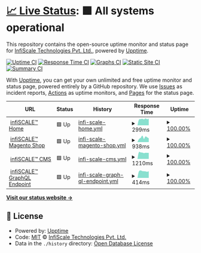 # [📈 Live Status](https://demo.upptime.js.org): <!--live status--> **🟩 All systems operational**

This repository contains the open-source uptime monitor and status page for [InfiScale Technologies Pvt. Ltd.](https://infiscale.io), powered by [Upptime](https://github.com/upptime/upptime).

[![Uptime CI](https://github.com/infiSCALE/upptime/workflows/Uptime%20CI/badge.svg)](https://github.com/infiSCALE/upptime/actions?query=workflow%3A%22Uptime+CI%22)
[![Response Time CI](https://github.com/infiSCALE/upptime/workflows/Response%20Time%20CI/badge.svg)](https://github.com/infiSCALE/upptime/actions?query=workflow%3A%22Response+Time+CI%22)
[![Graphs CI](https://github.com/infiSCALE/upptime/workflows/Graphs%20CI/badge.svg)](https://github.com/infiSCALE/upptime/actions?query=workflow%3A%22Graphs+CI%22)
[![Static Site CI](https://github.com/infiSCALE/upptime/workflows/Static%20Site%20CI/badge.svg)](https://github.com/infiSCALE/upptime/actions?query=workflow%3A%22Static+Site+CI%22)
[![Summary CI](https://github.com/infiSCALE/upptime/workflows/Summary%20CI/badge.svg)](https://github.com/infiSCALE/upptime/actions?query=workflow%3A%22Summary+CI%22)

With [Upptime](https://upptime.js.org), you can get your own unlimited and free uptime monitor and status page, powered entirely by a GitHub repository. We use [Issues](https://github.com/infiSCALE/upptime/issues) as incident reports, [Actions](https://github.com/infiSCALE/upptime/actions) as uptime monitors, and [Pages](https://demo.upptime.js.org) for the status page.

<!--start: status pages-->
<!-- This summary is generated by Upptime (https://github.com/upptime/upptime) -->
<!-- Do not edit this manually, your changes will be overwritten -->
<!-- prettier-ignore -->
| URL | Status | History | Response Time | Uptime |
| --- | ------ | ------- | ------------- | ------ |
| <img alt="" src="https://icons.duckduckgo.com/ip3/www.infiscale.io.ico" height="13"> [infiSCALE™ Home](https://www.infiscale.io) | 🟩 Up | [infi-scale-home.yml](https://github.com/infiSCALE/uptime/commits/HEAD/history/infi-scale-home.yml) | <details><summary><img alt="Response time graph" src="./graphs/infi-scale-home/response-time-week.png" height="20"> 299ms</summary><br><a href="https://infiSCALE.github.io/uptime/history/infi-scale-home"><img alt="Response time 299" src="https://img.shields.io/endpoint?url=https%3A%2F%2Fraw.githubusercontent.com%2FinfiSCALE%2Fuptime%2FHEAD%2Fapi%2Finfi-scale-home%2Fresponse-time.json"></a><br><a href="https://infiSCALE.github.io/uptime/history/infi-scale-home"><img alt="24-hour response time 338" src="https://img.shields.io/endpoint?url=https%3A%2F%2Fraw.githubusercontent.com%2FinfiSCALE%2Fuptime%2FHEAD%2Fapi%2Finfi-scale-home%2Fresponse-time-day.json"></a><br><a href="https://infiSCALE.github.io/uptime/history/infi-scale-home"><img alt="7-day response time 299" src="https://img.shields.io/endpoint?url=https%3A%2F%2Fraw.githubusercontent.com%2FinfiSCALE%2Fuptime%2FHEAD%2Fapi%2Finfi-scale-home%2Fresponse-time-week.json"></a><br><a href="https://infiSCALE.github.io/uptime/history/infi-scale-home"><img alt="30-day response time 299" src="https://img.shields.io/endpoint?url=https%3A%2F%2Fraw.githubusercontent.com%2FinfiSCALE%2Fuptime%2FHEAD%2Fapi%2Finfi-scale-home%2Fresponse-time-month.json"></a><br><a href="https://infiSCALE.github.io/uptime/history/infi-scale-home"><img alt="1-year response time 299" src="https://img.shields.io/endpoint?url=https%3A%2F%2Fraw.githubusercontent.com%2FinfiSCALE%2Fuptime%2FHEAD%2Fapi%2Finfi-scale-home%2Fresponse-time-year.json"></a></details> | <details><summary><a href="https://infiSCALE.github.io/uptime/history/infi-scale-home">100.00%</a></summary><a href="https://infiSCALE.github.io/uptime/history/infi-scale-home"><img alt="All-time uptime 100.00%" src="https://img.shields.io/endpoint?url=https%3A%2F%2Fraw.githubusercontent.com%2FinfiSCALE%2Fuptime%2FHEAD%2Fapi%2Finfi-scale-home%2Fuptime.json"></a><br><a href="https://infiSCALE.github.io/uptime/history/infi-scale-home"><img alt="24-hour uptime 100.00%" src="https://img.shields.io/endpoint?url=https%3A%2F%2Fraw.githubusercontent.com%2FinfiSCALE%2Fuptime%2FHEAD%2Fapi%2Finfi-scale-home%2Fuptime-day.json"></a><br><a href="https://infiSCALE.github.io/uptime/history/infi-scale-home"><img alt="7-day uptime 100.00%" src="https://img.shields.io/endpoint?url=https%3A%2F%2Fraw.githubusercontent.com%2FinfiSCALE%2Fuptime%2FHEAD%2Fapi%2Finfi-scale-home%2Fuptime-week.json"></a><br><a href="https://infiSCALE.github.io/uptime/history/infi-scale-home"><img alt="30-day uptime 100.00%" src="https://img.shields.io/endpoint?url=https%3A%2F%2Fraw.githubusercontent.com%2FinfiSCALE%2Fuptime%2FHEAD%2Fapi%2Finfi-scale-home%2Fuptime-month.json"></a><br><a href="https://infiSCALE.github.io/uptime/history/infi-scale-home"><img alt="1-year uptime 100.00%" src="https://img.shields.io/endpoint?url=https%3A%2F%2Fraw.githubusercontent.com%2FinfiSCALE%2Fuptime%2FHEAD%2Fapi%2Finfi-scale-home%2Fuptime-year.json"></a></details>
| <img alt="" src="https://icons.duckduckgo.com/ip3/shop.infiscale.io.ico" height="13"> [infiSCALE™ Magento Shop](https://shop.infiscale.io) | 🟩 Up | [infi-scale-magento-shop.yml](https://github.com/infiSCALE/uptime/commits/HEAD/history/infi-scale-magento-shop.yml) | <details><summary><img alt="Response time graph" src="./graphs/infi-scale-magento-shop/response-time-week.png" height="20"> 938ms</summary><br><a href="https://infiSCALE.github.io/uptime/history/infi-scale-magento-shop"><img alt="Response time 938" src="https://img.shields.io/endpoint?url=https%3A%2F%2Fraw.githubusercontent.com%2FinfiSCALE%2Fuptime%2FHEAD%2Fapi%2Finfi-scale-magento-shop%2Fresponse-time.json"></a><br><a href="https://infiSCALE.github.io/uptime/history/infi-scale-magento-shop"><img alt="24-hour response time 619" src="https://img.shields.io/endpoint?url=https%3A%2F%2Fraw.githubusercontent.com%2FinfiSCALE%2Fuptime%2FHEAD%2Fapi%2Finfi-scale-magento-shop%2Fresponse-time-day.json"></a><br><a href="https://infiSCALE.github.io/uptime/history/infi-scale-magento-shop"><img alt="7-day response time 938" src="https://img.shields.io/endpoint?url=https%3A%2F%2Fraw.githubusercontent.com%2FinfiSCALE%2Fuptime%2FHEAD%2Fapi%2Finfi-scale-magento-shop%2Fresponse-time-week.json"></a><br><a href="https://infiSCALE.github.io/uptime/history/infi-scale-magento-shop"><img alt="30-day response time 938" src="https://img.shields.io/endpoint?url=https%3A%2F%2Fraw.githubusercontent.com%2FinfiSCALE%2Fuptime%2FHEAD%2Fapi%2Finfi-scale-magento-shop%2Fresponse-time-month.json"></a><br><a href="https://infiSCALE.github.io/uptime/history/infi-scale-magento-shop"><img alt="1-year response time 938" src="https://img.shields.io/endpoint?url=https%3A%2F%2Fraw.githubusercontent.com%2FinfiSCALE%2Fuptime%2FHEAD%2Fapi%2Finfi-scale-magento-shop%2Fresponse-time-year.json"></a></details> | <details><summary><a href="https://infiSCALE.github.io/uptime/history/infi-scale-magento-shop">100.00%</a></summary><a href="https://infiSCALE.github.io/uptime/history/infi-scale-magento-shop"><img alt="All-time uptime 100.00%" src="https://img.shields.io/endpoint?url=https%3A%2F%2Fraw.githubusercontent.com%2FinfiSCALE%2Fuptime%2FHEAD%2Fapi%2Finfi-scale-magento-shop%2Fuptime.json"></a><br><a href="https://infiSCALE.github.io/uptime/history/infi-scale-magento-shop"><img alt="24-hour uptime 100.00%" src="https://img.shields.io/endpoint?url=https%3A%2F%2Fraw.githubusercontent.com%2FinfiSCALE%2Fuptime%2FHEAD%2Fapi%2Finfi-scale-magento-shop%2Fuptime-day.json"></a><br><a href="https://infiSCALE.github.io/uptime/history/infi-scale-magento-shop"><img alt="7-day uptime 100.00%" src="https://img.shields.io/endpoint?url=https%3A%2F%2Fraw.githubusercontent.com%2FinfiSCALE%2Fuptime%2FHEAD%2Fapi%2Finfi-scale-magento-shop%2Fuptime-week.json"></a><br><a href="https://infiSCALE.github.io/uptime/history/infi-scale-magento-shop"><img alt="30-day uptime 100.00%" src="https://img.shields.io/endpoint?url=https%3A%2F%2Fraw.githubusercontent.com%2FinfiSCALE%2Fuptime%2FHEAD%2Fapi%2Finfi-scale-magento-shop%2Fuptime-month.json"></a><br><a href="https://infiSCALE.github.io/uptime/history/infi-scale-magento-shop"><img alt="1-year uptime 100.00%" src="https://img.shields.io/endpoint?url=https%3A%2F%2Fraw.githubusercontent.com%2FinfiSCALE%2Fuptime%2FHEAD%2Fapi%2Finfi-scale-magento-shop%2Fuptime-year.json"></a></details>
| <img alt="" src="https://icons.duckduckgo.com/ip3/www.infiscale.io.ico" height="13"> [infiSCALE™ CMS](https://www.infiscale.io/wp-admin/) | 🟩 Up | [infi-scale-cms.yml](https://github.com/infiSCALE/uptime/commits/HEAD/history/infi-scale-cms.yml) | <details><summary><img alt="Response time graph" src="./graphs/infi-scale-cms/response-time-week.png" height="20"> 1210ms</summary><br><a href="https://infiSCALE.github.io/uptime/history/infi-scale-cms"><img alt="Response time 1210" src="https://img.shields.io/endpoint?url=https%3A%2F%2Fraw.githubusercontent.com%2FinfiSCALE%2Fuptime%2FHEAD%2Fapi%2Finfi-scale-cms%2Fresponse-time.json"></a><br><a href="https://infiSCALE.github.io/uptime/history/infi-scale-cms"><img alt="24-hour response time 1222" src="https://img.shields.io/endpoint?url=https%3A%2F%2Fraw.githubusercontent.com%2FinfiSCALE%2Fuptime%2FHEAD%2Fapi%2Finfi-scale-cms%2Fresponse-time-day.json"></a><br><a href="https://infiSCALE.github.io/uptime/history/infi-scale-cms"><img alt="7-day response time 1210" src="https://img.shields.io/endpoint?url=https%3A%2F%2Fraw.githubusercontent.com%2FinfiSCALE%2Fuptime%2FHEAD%2Fapi%2Finfi-scale-cms%2Fresponse-time-week.json"></a><br><a href="https://infiSCALE.github.io/uptime/history/infi-scale-cms"><img alt="30-day response time 1210" src="https://img.shields.io/endpoint?url=https%3A%2F%2Fraw.githubusercontent.com%2FinfiSCALE%2Fuptime%2FHEAD%2Fapi%2Finfi-scale-cms%2Fresponse-time-month.json"></a><br><a href="https://infiSCALE.github.io/uptime/history/infi-scale-cms"><img alt="1-year response time 1210" src="https://img.shields.io/endpoint?url=https%3A%2F%2Fraw.githubusercontent.com%2FinfiSCALE%2Fuptime%2FHEAD%2Fapi%2Finfi-scale-cms%2Fresponse-time-year.json"></a></details> | <details><summary><a href="https://infiSCALE.github.io/uptime/history/infi-scale-cms">100.00%</a></summary><a href="https://infiSCALE.github.io/uptime/history/infi-scale-cms"><img alt="All-time uptime 100.00%" src="https://img.shields.io/endpoint?url=https%3A%2F%2Fraw.githubusercontent.com%2FinfiSCALE%2Fuptime%2FHEAD%2Fapi%2Finfi-scale-cms%2Fuptime.json"></a><br><a href="https://infiSCALE.github.io/uptime/history/infi-scale-cms"><img alt="24-hour uptime 100.00%" src="https://img.shields.io/endpoint?url=https%3A%2F%2Fraw.githubusercontent.com%2FinfiSCALE%2Fuptime%2FHEAD%2Fapi%2Finfi-scale-cms%2Fuptime-day.json"></a><br><a href="https://infiSCALE.github.io/uptime/history/infi-scale-cms"><img alt="7-day uptime 100.00%" src="https://img.shields.io/endpoint?url=https%3A%2F%2Fraw.githubusercontent.com%2FinfiSCALE%2Fuptime%2FHEAD%2Fapi%2Finfi-scale-cms%2Fuptime-week.json"></a><br><a href="https://infiSCALE.github.io/uptime/history/infi-scale-cms"><img alt="30-day uptime 100.00%" src="https://img.shields.io/endpoint?url=https%3A%2F%2Fraw.githubusercontent.com%2FinfiSCALE%2Fuptime%2FHEAD%2Fapi%2Finfi-scale-cms%2Fuptime-month.json"></a><br><a href="https://infiSCALE.github.io/uptime/history/infi-scale-cms"><img alt="1-year uptime 100.00%" src="https://img.shields.io/endpoint?url=https%3A%2F%2Fraw.githubusercontent.com%2FinfiSCALE%2Fuptime%2FHEAD%2Fapi%2Finfi-scale-cms%2Fuptime-year.json"></a></details>
| <img alt="" src="https://icons.duckduckgo.com/ip3/www.infiscale.io.ico" height="13"> [infiSCALE™ GraphQL Endpoint](https://www.infiscale.io/graphql/) | 🟩 Up | [infi-scale-graph-ql-endpoint.yml](https://github.com/infiSCALE/uptime/commits/HEAD/history/infi-scale-graph-ql-endpoint.yml) | <details><summary><img alt="Response time graph" src="./graphs/infi-scale-graph-ql-endpoint/response-time-week.png" height="20"> 414ms</summary><br><a href="https://infiSCALE.github.io/uptime/history/infi-scale-graph-ql-endpoint"><img alt="Response time 414" src="https://img.shields.io/endpoint?url=https%3A%2F%2Fraw.githubusercontent.com%2FinfiSCALE%2Fuptime%2FHEAD%2Fapi%2Finfi-scale-graph-ql-endpoint%2Fresponse-time.json"></a><br><a href="https://infiSCALE.github.io/uptime/history/infi-scale-graph-ql-endpoint"><img alt="24-hour response time 412" src="https://img.shields.io/endpoint?url=https%3A%2F%2Fraw.githubusercontent.com%2FinfiSCALE%2Fuptime%2FHEAD%2Fapi%2Finfi-scale-graph-ql-endpoint%2Fresponse-time-day.json"></a><br><a href="https://infiSCALE.github.io/uptime/history/infi-scale-graph-ql-endpoint"><img alt="7-day response time 414" src="https://img.shields.io/endpoint?url=https%3A%2F%2Fraw.githubusercontent.com%2FinfiSCALE%2Fuptime%2FHEAD%2Fapi%2Finfi-scale-graph-ql-endpoint%2Fresponse-time-week.json"></a><br><a href="https://infiSCALE.github.io/uptime/history/infi-scale-graph-ql-endpoint"><img alt="30-day response time 414" src="https://img.shields.io/endpoint?url=https%3A%2F%2Fraw.githubusercontent.com%2FinfiSCALE%2Fuptime%2FHEAD%2Fapi%2Finfi-scale-graph-ql-endpoint%2Fresponse-time-month.json"></a><br><a href="https://infiSCALE.github.io/uptime/history/infi-scale-graph-ql-endpoint"><img alt="1-year response time 414" src="https://img.shields.io/endpoint?url=https%3A%2F%2Fraw.githubusercontent.com%2FinfiSCALE%2Fuptime%2FHEAD%2Fapi%2Finfi-scale-graph-ql-endpoint%2Fresponse-time-year.json"></a></details> | <details><summary><a href="https://infiSCALE.github.io/uptime/history/infi-scale-graph-ql-endpoint">100.00%</a></summary><a href="https://infiSCALE.github.io/uptime/history/infi-scale-graph-ql-endpoint"><img alt="All-time uptime 100.00%" src="https://img.shields.io/endpoint?url=https%3A%2F%2Fraw.githubusercontent.com%2FinfiSCALE%2Fuptime%2FHEAD%2Fapi%2Finfi-scale-graph-ql-endpoint%2Fuptime.json"></a><br><a href="https://infiSCALE.github.io/uptime/history/infi-scale-graph-ql-endpoint"><img alt="24-hour uptime 100.00%" src="https://img.shields.io/endpoint?url=https%3A%2F%2Fraw.githubusercontent.com%2FinfiSCALE%2Fuptime%2FHEAD%2Fapi%2Finfi-scale-graph-ql-endpoint%2Fuptime-day.json"></a><br><a href="https://infiSCALE.github.io/uptime/history/infi-scale-graph-ql-endpoint"><img alt="7-day uptime 100.00%" src="https://img.shields.io/endpoint?url=https%3A%2F%2Fraw.githubusercontent.com%2FinfiSCALE%2Fuptime%2FHEAD%2Fapi%2Finfi-scale-graph-ql-endpoint%2Fuptime-week.json"></a><br><a href="https://infiSCALE.github.io/uptime/history/infi-scale-graph-ql-endpoint"><img alt="30-day uptime 100.00%" src="https://img.shields.io/endpoint?url=https%3A%2F%2Fraw.githubusercontent.com%2FinfiSCALE%2Fuptime%2FHEAD%2Fapi%2Finfi-scale-graph-ql-endpoint%2Fuptime-month.json"></a><br><a href="https://infiSCALE.github.io/uptime/history/infi-scale-graph-ql-endpoint"><img alt="1-year uptime 100.00%" src="https://img.shields.io/endpoint?url=https%3A%2F%2Fraw.githubusercontent.com%2FinfiSCALE%2Fuptime%2FHEAD%2Fapi%2Finfi-scale-graph-ql-endpoint%2Fuptime-year.json"></a></details>

<!--end: status pages-->

[**Visit our status website →**](https://demo.upptime.js.org)

## 📄 License

- Powered by: [Upptime](https://github.com/upptime/upptime)
- Code: [MIT](./LICENSE) © [InfiScale Technologies Pvt. Ltd.](https://infiscale.io)
- Data in the `./history` directory: [Open Database License](https://opendatacommons.org/licenses/odbl/1-0/)
